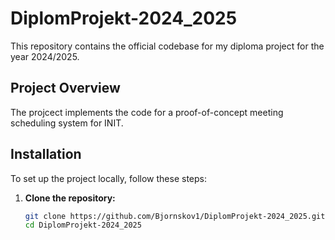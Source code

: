# DiplomProjekt-2024_2025

This repository contains the official codebase for my diploma project for the year 2024/2025.

## Project Overview

The projcect implements the code for a proof-of-concept meeting scheduling system for INIT. 

## Installation

To set up the project locally, follow these steps:

1. **Clone the repository:**

   ```bash
   git clone https://github.com/Bjornskov1/DiplomProjekt-2024_2025.git
   cd DiplomProjekt-2024_2025
